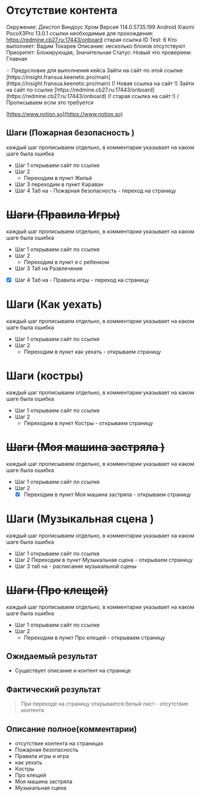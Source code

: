 # Отсутствие контента

Окружение: Декстоп Виндоус Хром Версия 114.0.5735.199 Android Xiaomi PocoX3Pro  13.0.1
ссылки необходимые для прохождения: https://redmine.cb27.ru:17443/onboard     старая ссылка
ID Test: 6
Кто выполняет: Вадим Токарев
Описание: несколько  блоков отсутствуют 
Приоритет: Блокирующая, Значительная
Статус: Новый
что проверяем: Главная

<aside>
💡 Предусловие для выполнения кейса
Зайти на сайт по этой ссылке [https://insight.fransua.keenetic.pro/main](https://insight.fransua.keenetic.pro/main) (! Новая ссылка на сайт !)
Зайти на сайт по ссылке  [https://redmine.cb27.ru:17443/onboard](https://redmine.cb27.ru:17443/onboard)  (! старая ссылка на сайт !)
/Прописываем если это требуется

</aside>

[https://www.notion.so](https://www.notion.so)

## Шаги (Пожарная безопасность )

каждый шаг прописываем отдельно, в комментарии указывает на каком шаге была ошибка 

- Шаг 1 
открываем сайт по ссылке
- Шаг 2
    - Переходим в пункт Жильё
- Шаг 3 переходим в пункт Караван
- Шаг 4 Таб на - Пожарная безопасность - переход на страницу

# ~~Шаги (Правила Игры)~~

каждый шаг прописываем отдельно, в комментарии указывает на каком шаге была ошибка 

- Шаг 1 
открываем сайт по ссылке
- Шаг 2
    - Переходим в пункт я с ребенком
- Шаг 3 Таб на Развлечения
- [x]  Шаг 4 Таб на - Правила игры - переход на страницу

# Шаги (Как уехать)

каждый шаг прописываем отдельно, в комментарии указывает на каком шаге была ошибка 

- Шаг 1 
открываем сайт по ссылке
- Шаг 2
    - Переходим в пункт как уехать - открываем страницу

# Шаги (костры)

каждый шаг прописываем отдельно, в комментарии указывает на каком шаге была ошибка 

- Шаг 1 
открываем сайт по ссылке
- Шаг 2
    - Переходим в пункт Костры - открываем страницу

# ~~Шаги (Моя машина застряла )~~

каждый шаг прописываем отдельно, в комментарии указывает на каком шаге была ошибка 

- Шаг 1 
открываем сайт по ссылке
- Шаг 2
    - [x]  Переходим в пункт Моя машина застряла - открываем страницу

# Шаги (Музыкальная сцена )

каждый шаг прописываем отдельно, в комментарии указывает на каком шаге была ошибка 

- Шаг 1 
открываем сайт по ссылке
- Шаг 2  Переходим в пункт Музыкальная сцена - открываем страницу
- Шаг 3  таб на - расписание музыкальной сцены
    
    

# ~~Шаги (Про клещей)~~

каждый шаг прописываем отдельно, в комментарии указывает на каком шаге была ошибка 

- Шаг 1 
открываем сайт по ссылке
- Шаг 2
    - Переходим в пункт Про клещей - открываем страницу

## Ожидаемый результат

- Существует описание и контент на странице

## Фактический результат

> При переходе на страницу открывается белый лист - отсутствие контента
> 

## Описание полное(комментарии)

- отсутствие контента на страницах
- Пожарная безопасность
- Правила игры и игра
- как уехать
- Костры
- Про клещей
- Моя машина застряла
- Музыкальная сцена